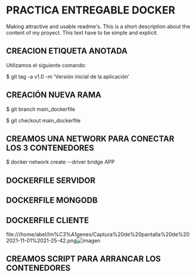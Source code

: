 # PRACTICA ENTREGABLE DOCKER
Making attractive and usable readme's. 
This is a short description about the content of my proyect. This text have to be simple and explicit.

## CREACION ETIQUETA ANOTADA

Utilizamos el siguiente comando:

$ git tag -a v1.0 -m 'Versión inicial de la aplicación'

## CREACIÓN NUEVA RAMA

$ git branch main_dockerfile

$ git checkout main_dockerfile


## CREAMOS UNA NETWORK PARA CONECTAR LOS 3 CONTENEDORES

$ docker network create --driver bridge APP

## DOCKERFILE SERVIDOR



## DOCKERFILE MONGODB



## DOCKERFILE CLIENTE

file:///home/abel/Im%C3%A1genes/Captura%20de%20pantalla%20de%202021-11-01%2021-25-42.png![imagen](https://user-images.githubusercontent.com/62066419/139729443-35e054c1-b4ee-4531-b85e-493b8636d7aa.png)




## CREAMOS SCRIPT PARA ARRANCAR LOS CONTENEDORES
